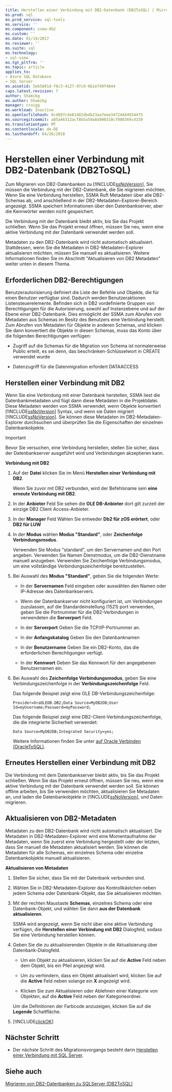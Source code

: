 ```yaml
---
title: Herstellen einer Verbindung mit DB2-Datenbank (DB2ToSQL) | Microsoft Docs
ms.prod: sql
ms.prod_service: sql-tools
ms.service: ''
ms.component: ssma-db2
ms.custom: ''
ms.date: 01/19/2017
ms.reviewer: ''
ms.suite: sql
ms.technology:
- sql-ssma
ms.tgt_pltfrm: ''
ms.topic: article
applies_to:
- Azure SQL Database
- SQL Server
ms.assetid: 5eb5801d-f0c3-4127-97c0-0b1ef49f4844
caps.latest.revision: 7
author: Shamikg
ms.author: Shamikg
manager: craigg
ms.workload: Inactive
ms.openlocfilehash: 6cd697c4e81482db4b23aa7eee34724d44934475
ms.sourcegitcommit: a85a46312acf8b5a59a8a900310cf088369c4150
ms.translationtype: MT
ms.contentlocale: de-DE
ms.lasthandoff: 04/26/2018
---
```

# <a name="connecting-to-db2-database-db2tosql"></a>Herstellen einer Verbindung mit DB2-Datenbank (DB2ToSQL)
Zum Migrieren von DB2-Datenbanken zu [!INCLUDE[ssNoVersion](../../includes/ssnoversion_md.md)], Sie müssen die Verbindung mit der DB2-Datenbank, die Sie migrieren möchten. Wenn Sie eine Verbindung herstellen, SSMA Ruft Metadaten über alle DB2-Schemas ab, und anschließend in der DB2-Metadaten-Explorer-Bereich angezeigt. SSMA speichert Informationen über den Datenbankserver, aber die Kennwörter werden nicht gespeichert.  
  
Die Verbindung mit der Datenbank bleibt aktiv, bis Sie das Projekt schließen. Wenn Sie das Projekt erneut öffnen, müssen Sie neu, wenn eine aktive Verbindung mit der Datenbank verwendet werden soll.  
  
Metadaten zu den DB2-Datenbank wird nicht automatisch aktualisiert. Stattdessen, wenn Sie die Metadaten in DB2-Metadaten-Explorer aktualisieren möchten, müssen Sie manuell es aktualisieren. Weitere Informationen finden Sie im Abschnitt "Aktualisieren von DB2 Metadaten" weiter unten in diesem Thema.  
  
## <a name="required-db2-permissions"></a>Erforderlichen DB2-Berechtigungen  
Benutzerautorisierung definiert die Liste der Befehle und Objekte, die für einen Benutzer verfügbar sind. Dadurch werden Benutzeraktionen Listensteuerelemente. Befinden sich in DB2 vordefinierte Gruppen von Berechtigungen für die Autorisierung, sowohl auf Instanzebene und auf der Ebene einer DB2-Datenbank. Dies ermöglicht der SSMA zum Abrufen von Metadaten aus Schemas im Besitz des Benutzers eine Verbindung herstellt. Zum Abrufen von Metadaten für Objekte in anderen Schemas, und klicken Sie dann konvertiert die Objekte in diesen Schemas, muss das Konto über die folgenden Berechtigungen verfügen:  
  
-   Zugriff auf die Schemas für die Migration von Schema ist normalerweise Public erteilt, es sei denn, das beschränken-Schlüsselwort in CREATE verwendet wurde  
  
-   Datenzugriff für die Datenmigration erfordert DATAACCESS  
  
## <a name="establishing-a-connection-to-db2"></a>Herstellen einer Verbindung mit DB2  
Wenn Sie eine Verbindung mit einer Datenbank herstellen, SSMA liest die Datenbankmetadaten und fügt dann diese Metadaten in die Projektdatei. Diese Metadaten werden von SSMA verwendet, wenn Objekte konvertiert [!INCLUDE[ssNoVersion](../../includes/ssnoversion_md.md)] Syntax, und wenn sie Daten migriert [!INCLUDE[ssNoVersion](../../includes/ssnoversion_md.md)]. Sie können diese Metadaten im DB2-Metadaten-Explorer durchsuchen und überprüfen Sie die Eigenschaften der einzelnen Datenbankobjekte.  
  
> [!IMPORTANT]  
> Bevor Sie versuchen, eine Verbindung herstellen, stellen Sie sicher, dass der Datenbankserver ausgeführt wird und Verbindungen akzeptieren kann.  
  
**Verbindung mit DB2**  
  
1.  Auf der **Datei** klicken Sie im Menü **Herstellen einer Verbindung mit DB2**.  
  
    Wenn Sie zuvor mit DB2 verbunden, wird der Befehlsname sein **eine erneute Verbindung mit DB2**.  
  
2.  In der **Anbieter** Feld Sie sehen die **OLE DB-Anbieter** dort gilt zurzeit der einzige DB2 Client Access-Anbieter.  
  
3.  In der **Manager** Feld Wählen Sie entweder **Db2 für zOS erörtert**, oder **DB2 für LUW**  
  
4.  In der **Modus** wählen **Modus "Standard"**, oder **Zeichenfolge Verbindungsmodus**.  
  
    Verwenden Sie Modus "standard", um den Servernamen und den Port angeben. Verwenden Sie Namen Dienstmodus, um die DB2-Dienstname manuell anzugeben. Verwenden Sie Zeichenfolge Verbindungsmodus, um eine vollständige Verbindungszeichenfolge bereitzustellen.  
  
5.  Bei Auswahl des **Modus "Standard"**, geben Sie die folgenden Werte:  
  
    -   In der **Servernamen** Feld eingeben oder auswählen den Namen oder IP-Adresse des Datenbankservers.  
  
    -   Wenn der Datenbankserver nicht konfiguriert ist, um Verbindungen zuzulassen, auf die Standardeinstellung (1521) port verwenden, geben Sie die Portnummer für die DB2-Verbindungen in verwendeten die **Serverport** Feld.  
  
    -   In der **Serverport** Geben Sie die TCP/IP-Portnummer an.  
  
    -   In der **Anfangskatalog** Geben Sie den Datenbanknamen  
  
    -   In der **Benutzername** Geben Sie ein DB2-Konto, das die erforderlichen Berechtigungen verfügt.  
  
    -   In der **Kennwort** Geben Sie das Kennwort für den angegebenen Benutzernamen ein.  
  
6.  Bei Auswahl des **Zeichenfolge Verbindungsmodus**, geben Sie eine Verbindungszeichenfolge in der **Verbindungszeichenfolge** Feld.  
  
    Das folgende Beispiel zeigt eine OLE DB-Verbindungszeichenfolge:  
  
    `Provider=OraOLEDB.DB2;Data Source=MyDB2DB;User Id=myUsername;Password=myPassword;`  
  
    Das folgende Beispiel zeigt eine DB2-Client-Verbindungszeichenfolge, die die integrierte Sicherheit verwendet:  
  
    `Data Source=MyDB2DB;Integrated Security=yes;`  
  
    Weitere Informationen finden Sie unter [auf Oracle Verbinden &#40;OracleToSQL&#41;](../../ssma/oracle/connect-to-oracle-oracletosql.md).  
  
## <a name="reconnecting-to-db2"></a>Erneutes Herstellen einer Verbindung mit DB2  
Die Verbindung mit dem Datenbankserver bleibt aktiv, bis Sie das Projekt schließen. Wenn Sie das Projekt erneut öffnen, müssen Sie neu, wenn eine aktive Verbindung mit der Datenbank verwendet werden soll. Sie können offline arbeiten, bis Sie verwenden möchten, aktualisieren Sie Metadaten an, und laden die Datenbankobjekte in [!INCLUDE[ssNoVersion](../../includes/ssnoversion_md.md)], und Daten migrieren.  
  
## <a name="refreshing-db2-metadata"></a>Aktualisieren von DB2-Metadaten  
Metadaten zu den DB2-Datenbank wird nicht automatisch aktualisiert. Die Metadaten in DB2-Metadaten-Explorer wird eine Momentaufnahme der Metadaten, wenn Sie zuerst eine Verbindung hergestellt oder der letzten, dass Sie manuell die Metadaten aktualisiert werden. Sie können die Metadaten für alle Schemas, ein einzelnes Schema oder einzelne Datenbankobjekte manuell aktualisieren.  
  
**Aktualisieren von Metadaten**  
  
1.  Stellen Sie sicher, dass Sie mit der Datenbank verbunden sind.  
  
2.  Wählen Sie in DB2-Metadaten-Explorer das Kontrollkästchen neben jedem Schema oder Datenbank-Objekt, das Sie aktualisieren möchten.  
  
3.  Mit der rechten Maustaste **Schemas**, einzelnes Schema oder eine Datenbank-Objekt, und wählen Sie dann **aus der Datenbank aktualisieren**.  
  
    SSMA wird angezeigt, wenn Sie nicht über eine aktive Verbindung verfügen, die **Herstellen einer Verbindung mit DB2** Dialogfeld, sodass Sie eine Verbindung herstellen können.  
  
4.  Geben Sie die zu aktualisierenden Objekte in die Aktualisierung über Datenbank-Dialogfeld.  
  
    -   Um ein Objekt zu aktualisieren, klicken Sie auf die **Active** Feld neben dem Objekt, bis ein Pfeil angezeigt wird.  
  
    -   Um zu verhindern, dass ein Objekt aktualisiert wird, klicken Sie auf die **Active** Feld neben solange ein **X** angezeigt wird.  
  
    -   Klicken Sie zum Aktualisieren oder Ablehnen einer Kategorie von Objekten, auf die **Active** Feld neben der Kategorieordner.  
  
    Um die Definitionen der Farbcode anzuzeigen, klicken Sie auf die **Legende** Schaltfläche.  
  
5.  [!INCLUDE[clickOK](../../includes/clickok_md.md)]  
  
## <a name="next-step"></a>Nächster Schritt  
  
-   Der nächste Schritt des Migrationsvorgangs besteht darin [Herstellen einer Verbindung mit SQL Server](http://msdn.microsoft.com/en-us/b59803cb-3cc6-41cc-8553-faf90851410e).  
  
## <a name="see-also"></a>Siehe auch  
[Migrieren von DB2-Datenbanken zu SQLServer &#40;DB2ToSQL&#41;](../../ssma/db2/migrating-db2-databases-to-sql-server-db2tosql.md)  
  
